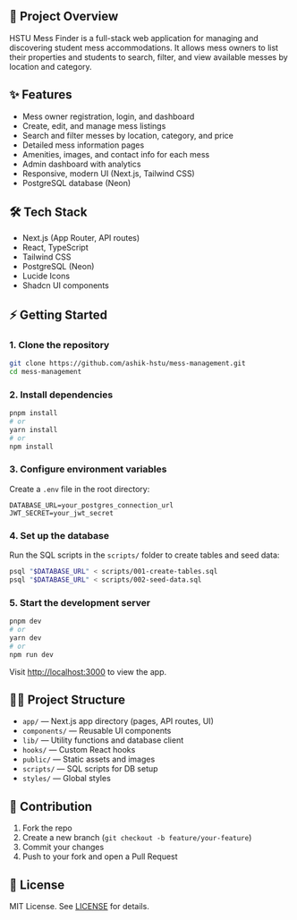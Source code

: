 
## 🚀 Project Overview

HSTU Mess Finder is a full-stack web application for managing and discovering student mess accommodations. It allows mess owners to list their properties and students to search, filter, and view available messes by location and category.

## ✨ Features

- Mess owner registration, login, and dashboard
- Create, edit, and manage mess listings
- Search and filter messes by location, category, and price
- Detailed mess information pages
- Amenities, images, and contact info for each mess
- Admin dashboard with analytics
- Responsive, modern UI (Next.js, Tailwind CSS)
- PostgreSQL database (Neon)

## 🛠️ Tech Stack

- Next.js (App Router, API routes)
- React, TypeScript
- Tailwind CSS
- PostgreSQL (Neon)
- Lucide Icons
- Shadcn UI components

## ⚡ Getting Started

### 1. Clone the repository

```bash
git clone https://github.com/ashik-hstu/mess-management.git
cd mess-management
```

### 2. Install dependencies

```bash
pnpm install
# or
yarn install
# or
npm install
```

### 3. Configure environment variables

Create a `.env` file in the root directory:

```env
DATABASE_URL=your_postgres_connection_url
JWT_SECRET=your_jwt_secret
```

### 4. Set up the database

Run the SQL scripts in the `scripts/` folder to create tables and seed data:

```bash
psql "$DATABASE_URL" < scripts/001-create-tables.sql
psql "$DATABASE_URL" < scripts/002-seed-data.sql
```

### 5. Start the development server

```bash
pnpm dev
# or
yarn dev
# or
npm run dev
```

Visit [http://localhost:3000](http://localhost:3000) to view the app.

## 🧑‍💻 Project Structure

- `app/` — Next.js app directory (pages, API routes, UI)
- `components/` — Reusable UI components
- `lib/` — Utility functions and database client
- `hooks/` — Custom React hooks
- `public/` — Static assets and images
- `scripts/` — SQL scripts for DB setup
- `styles/` — Global styles

## 📝 Contribution

1. Fork the repo
2. Create a new branch (`git checkout -b feature/your-feature`)
3. Commit your changes
4. Push to your fork and open a Pull Request

## 📄 License

MIT License. See [LICENSE](LICENSE) for details.
